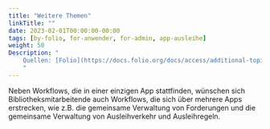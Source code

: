 ```yaml
---
title: "Weitere Themen"
linkTitle: ""
date: 2023-02-01T00:00:00-00:00
tags: [by-folio, for-anwender, for-admin, app-ausleihe]
weight: 50
Description: "
    Quellen: [Folio](https://docs.folio.org/docs/access/additional-topics/) & [GBV](https://info.gbv.de/display/FOLIOGBVEXTERN/Weitere+Themen)
    "
---
```


Neben Workflows, die in einer einzigen App stattfinden, wünschen sich Bibliotheksmitarbeitende auch Workflows, die sich über mehrere Apps erstrecken, wie z.B. die gemeinsame Verwaltung von Forderungen und die gemeinsame Verwaltung von Ausleihverkehr und Ausleihregeln.

